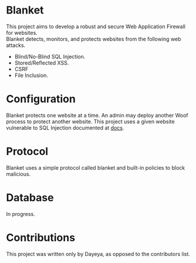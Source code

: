 # Blanket
This project aims to develop a robust and secure Web Application Firewall for websites.<br>
Blanket detects, monitors, and protects websites from the following web attacks.

* Blind/No-Blind SQL Injection.
* Stored/Reflected XSS.
* CSRF
* File Inclusion.

# Configuration
Blanket protects one website at a time. An admin may deploy another Woof process to protect another website.
This project uses a given website vulnerable to SQL Injection documented at [docs](https://github.com/dayeya/SQLi/blob/main/README.md).

# Protocol
Blanket uses a simple protocol called blanket and built-in policies to block malicious.

# Database
In progress.

# Contributions
This project was written only by Dayeya, as opposed to the contributors list.
